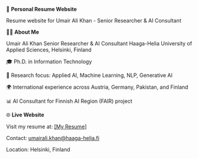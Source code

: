 📄 **Personal Resume Website**

Resume website for Umair Ali Khan - Senior Researcher & AI Consultant

👨‍💻 **About Me**  

Umair Ali Khan
Senior Researcher & AI Consultant
Haaga-Helia University of Applied Sciences, Helsinki, Finland  

🎓 Ph.D. in Information Technology  

🔬 Research focus: Applied AI, Machine Learning, NLP, Generative AI  

🌍 International experience across Austria, Germany, Pakistan, and Finland  

📊 AI Consultant for Finnish AI Region (FAIR) project

🌐 **Live Website**  

Visit my resume at: [[My Resume]](https://umairalipathan1980.github.io/resume/#)

Contact: umairali.khan@haaga-helia.fi  

Location: Helsinki, Finland
